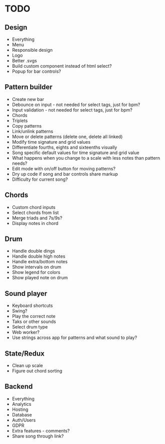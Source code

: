 # TODO

## Design

* Everything
* Menu
* Responsible design
* Logo
* Better .svgs
* Build custom component instead of html select?
* Popup for bar controls?

## Pattern builder

* Create new bar
* Debounce on input - not needed for select tags, just for bpm?
* Input validation - not needed for select tags, just for bpm?
* Chords
* Triplets
* Copy patterns
* Link/unlink patterns
* Move or delete patterns (delete one, delete all linked)
* Modify time signature and grid values
* Differentiate fourths, eights and sixteenths visually
* Song specific default values for time signature and grid value
* What happens when you change to a scale with less notes than pattern needs?
* Edit mode with on/off button for moving patterns?
* Dry up code if song and bar controls share markup
* Difficulty for current song?

## Chords

* Custom chord inputs
* Select chords from list
* Merge triads and 7s/9s?
* Display notes in chord

## Drum

* Handle double dings
* Handle double high notes
* Handle extra/bottom notes
* Show intervals on drum
* Show legend for colors
* Show played note on drum

## Sound player

* Keyboard shortcuts
* Swing?
* Play the correct note
* Taks or other sounds
* Select drum type
* Web worker?
* Use strings across app for patterns and what sound to play?

## State/Redux

* Clean up scale
* Figure out chord sorting

## Backend

* Everything
* Analytics
* Hosting
* Database
* Auth/Users
* GDPR
* Extra features - comments?
* Share song through link?
